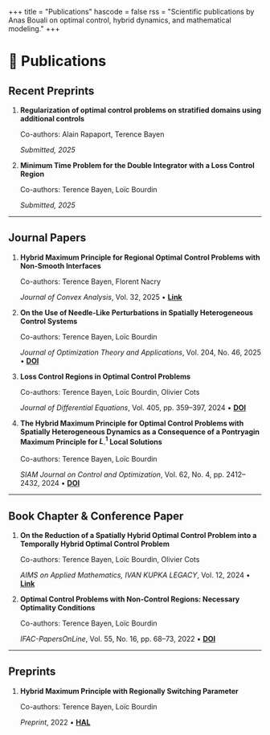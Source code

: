 +++
title = "Publications"
hascode = false
rss = "Scientific publications by Anas Bouali on optimal control, hybrid dynamics, and mathematical modeling."
+++

# 📘 Publications

## Recent Preprints

1.  **Regularization of optimal control problems on stratified domains using additional controls** 
    
    Co-authors: Alain Rapaport, Terence Bayen  
    
    *Submitted, 2025*

2.  **Minimum Time Problem for the Double Integrator with a Loss Control Region** 
    
    Co-authors: Terence Bayen, Loïc Bourdin  
    
    *Submitted, 2025*

---

## Journal Papers

1.  **Hybrid Maximum Principle for Regional Optimal Control Problems with Non-Smooth Interfaces** 
    
    Co-authors: Terence Bayen, Florent Nacry  
    
    *Journal of Convex Analysis*, Vol. 32, 2025 • [**Link**](https://www.heldermann.de/JCA/JCA32/JCA321/jca32010.htm)

2.  **On the Use of Needle-Like Perturbations in Spatially Heterogeneous Control Systems** 

    Co-authors: Terence Bayen, Loïc Bourdin  
    
    *Journal of Optimization Theory and Applications*, Vol. 204, No. 46, 2025
    • [**DOI**](https://link.springer.com/article/10.1007/s10957-025-02607-6)

3.  **Loss Control Regions in Optimal Control Problems** 

    Co-authors: Terence Bayen, Loïc Bourdin, Olivier Cots  
    
    *Journal of Differential Equations*, Vol. 405, pp. 359–397, 2024 • [**DOI**](https://www.sciencedirect.com/science/article/pii/S0022039624003887)

4.  **The Hybrid Maximum Principle for Optimal Control Problems with Spatially Heterogeneous Dynamics as a Consequence of a Pontryagin Maximum Principle for $L^1_{\square}$ Local Solutions** 

    Co-authors: Terence Bayen, Loïc Bourdin

    *SIAM Journal on Control and Optimization*, Vol. 62, No. 4, pp. 2412–2432, 2024 • [**DOI**](https://epubs.siam.org/doi/abs/10.1137/23M155311X)

---

## Book Chapter & Conference Paper

1.  **On the Reduction of a Spatially Hybrid Optimal Control Problem into a Temporally Hybrid Optimal Control Problem** 

    Co-authors: Terence Bayen, Loïc Bourdin, Olivier Cots  
    
    *AIMS on Applied Mathematics, IVAN KUPKA LEGACY*, Vol. 12, 2024 • [**Link**](https://www.aimsciences.org/book/AM/volume/58)

2.  **Optimal Control Problems with Non-Control Regions: Necessary Optimality Conditions** 
    
    Co-authors: Terence Bayen, Loïc Bourdin  
    
    *IFAC-PapersOnLine*, Vol. 55, No. 16, pp. 68–73, 2022 • [**DOI**](https://www.sciencedirect.com/science/article/pii/S2405896322011739)

---

## Preprints

1.  **Hybrid Maximum Principle with Regionally Switching Parameter** 

    Co-authors: Terence Bayen, Loïc Bourdin  
    
    *Preprint*, 2022 • [**HAL**](https://hal.science/hal-03638701v1)